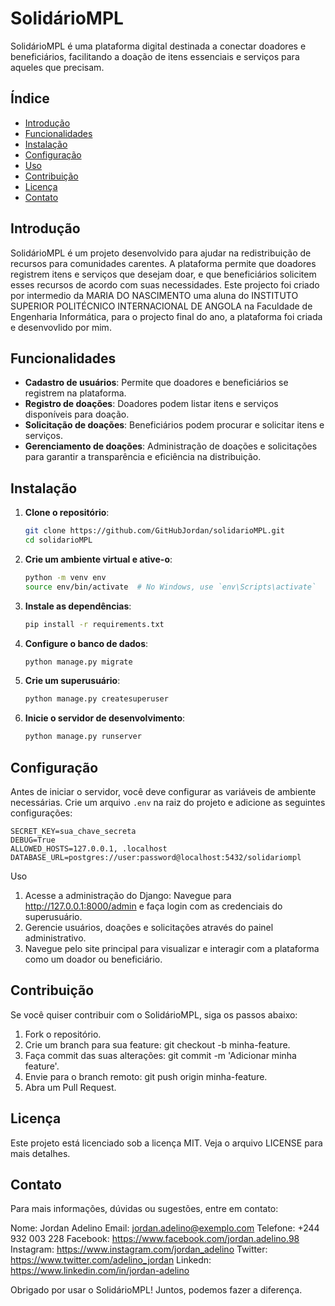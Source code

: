 # SolidárioMPL

SolidárioMPL é uma plataforma digital destinada a conectar doadores e beneficiários, facilitando a doação de itens essenciais e serviços para aqueles que precisam.

## Índice

- [Introdução](#introdução)
- [Funcionalidades](#funcionalidades)
- [Instalação](#instalação)
- [Configuração](#configuração)
- [Uso](#uso)
- [Contribuição](#contribuição)
- [Licença](#licença)
- [Contato](#contato)

## Introdução

SolidárioMPL é um projeto desenvolvido para ajudar na redistribuição de recursos para comunidades carentes. A plataforma permite que doadores registrem itens e serviços que desejam doar, e que beneficiários solicitem esses recursos de acordo com suas necessidades.
Este projecto foi criado por intermedio da MARIA DO NASCIMENTO uma aluna do INSTITUTO SUPERIOR POLITÉCNICO INTERNACIONAL DE ANGOLA na Faculdade de Engenharia Informática, para o projecto final do ano, a plataforma foi criada e desenvovlido por mim.

## Funcionalidades

- **Cadastro de usuários**: Permite que doadores e beneficiários se registrem na plataforma.
- **Registro de doações**: Doadores podem listar itens e serviços disponíveis para doação.
- **Solicitação de doações**: Beneficiários podem procurar e solicitar itens e serviços.
- **Gerenciamento de doações**: Administração de doações e solicitações para garantir a transparência e eficiência na distribuição.

## Instalação

1. **Clone o repositório**:
    ```bash
    git clone https://github.com/GitHubJordan/solidarioMPL.git
    cd solidarioMPL
    ```

2. **Crie um ambiente virtual e ative-o**:
    ```bash
    python -m venv env
    source env/bin/activate  # No Windows, use `env\Scripts\activate`
    ```

3. **Instale as dependências**:
    ```bash
    pip install -r requirements.txt
    ```

4. **Configure o banco de dados**:
    ```bash
    python manage.py migrate
    ```

5. **Crie um superusuário**:
    ```bash
    python manage.py createsuperuser
    ```

6. **Inicie o servidor de desenvolvimento**:
    ```bash
    python manage.py runserver
    ```

## Configuração

Antes de iniciar o servidor, você deve configurar as variáveis de ambiente necessárias. Crie um arquivo `.env` na raiz do projeto e adicione as seguintes configurações:

```env
SECRET_KEY=sua_chave_secreta
DEBUG=True
ALLOWED_HOSTS=127.0.0.1, .localhost
DATABASE_URL=postgres://user:password@localhost:5432/solidariompl
```

Uso
1. Acesse a administração do Django: Navegue para http://127.0.0.1:8000/admin e faça login com as credenciais do superusuário.
2. Gerencie usuários, doações e solicitações através do painel administrativo.
3. Navegue pelo site principal para visualizar e interagir com a plataforma como um doador ou beneficiário.

## Contribuição
Se você quiser contribuir com o SolidárioMPL, siga os passos abaixo:

1. Fork o repositório.
2. Crie um branch para sua feature: git checkout -b minha-feature.
3. Faça commit das suas alterações: git commit -m 'Adicionar minha feature'.
4. Envie para o branch remoto: git push origin minha-feature.
5. Abra um Pull Request.

## Licença
Este projeto está licenciado sob a licença MIT. Veja o arquivo LICENSE para mais detalhes.

## Contato
Para mais informações, dúvidas ou sugestões, entre em contato:

Nome: Jordan Adelino
Email: jordan.adelino@exemplo.com
Telefone: +244 932 003 228
Facebook: https://www.facebook.com/jordan.adelino.98
Instagram: https://www.instagram.com/jordan_adelino
Twitter: https://www.twitter.com/adelino_jordan
Linkedn: https://www.linkedin.com/in/jordan-adelino

Obrigado por usar o SolidárioMPL! Juntos, podemos fazer a diferença.
